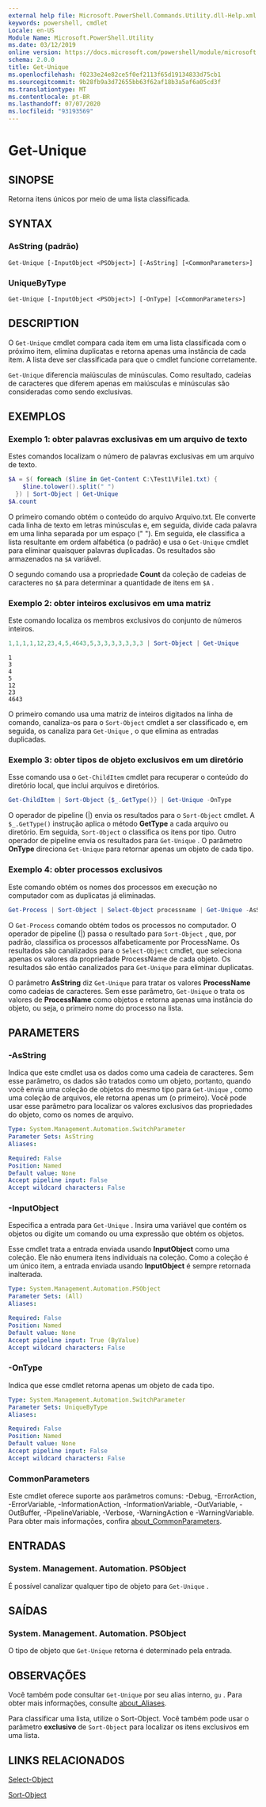 ```yaml
---
external help file: Microsoft.PowerShell.Commands.Utility.dll-Help.xml
keywords: powershell, cmdlet
Locale: en-US
Module Name: Microsoft.PowerShell.Utility
ms.date: 03/12/2019
online version: https://docs.microsoft.com/powershell/module/microsoft.powershell.utility/get-unique?view=powershell-7.1&WT.mc_id=ps-gethelp
schema: 2.0.0
title: Get-Unique
ms.openlocfilehash: f0233e24e82ce5f0ef2113f65d19134833d75cb1
ms.sourcegitcommit: 9b28fb9a3d72655bb63f62af18b3a5af6a05cd3f
ms.translationtype: MT
ms.contentlocale: pt-BR
ms.lasthandoff: 07/07/2020
ms.locfileid: "93193569"
---
```

# Get-Unique

## SINOPSE
Retorna itens únicos por meio de uma lista classificada.

## SYNTAX

### AsString (padrão)

```
Get-Unique [-InputObject <PSObject>] [-AsString] [<CommonParameters>]
```

### UniqueByType

```
Get-Unique [-InputObject <PSObject>] [-OnType] [<CommonParameters>]
```

## DESCRIPTION

O `Get-Unique` cmdlet compara cada item em uma lista classificada com o próximo item, elimina duplicatas e retorna apenas uma instância de cada item. A lista deve ser classificada para que o cmdlet funcione corretamente.

`Get-Unique` diferencia maiúsculas de minúsculas. Como resultado, cadeias de caracteres que diferem apenas em maiúsculas e minúsculas são consideradas como sendo exclusivas.

## EXEMPLOS

### Exemplo 1: obter palavras exclusivas em um arquivo de texto

Estes comandos localizam o número de palavras exclusivas em um arquivo de texto.

```powershell
$A = $( foreach ($line in Get-Content C:\Test1\File1.txt) {
    $line.tolower().split(" ")
  }) | Sort-Object | Get-Unique
$A.count
```

O primeiro comando obtém o conteúdo do arquivo Arquivo.txt. Ele converte cada linha de texto em letras minúsculas e, em seguida, divide cada palavra em uma linha separada por um espaço (" "). Em seguida, ele classifica a lista resultante em ordem alfabética (o padrão) e usa o `Get-Unique` cmdlet para eliminar quaisquer palavras duplicadas. Os resultados são armazenados na `$A` variável.

O segundo comando usa a propriedade **Count** da coleção de cadeias de caracteres no `$A` para determinar a quantidade de itens em `$A` .

### Exemplo 2: obter inteiros exclusivos em uma matriz

Este comando localiza os membros exclusivos do conjunto de números inteiros.

```powershell
1,1,1,1,12,23,4,5,4643,5,3,3,3,3,3,3,3 | Sort-Object | Get-Unique
```

```Output
1
3
4
5
12
23
4643
```

O primeiro comando usa uma matriz de inteiros digitados na linha de comando, canaliza-os para o `Sort-Object` cmdlet a ser classificado e, em seguida, os canaliza para `Get-Unique` , o que elimina as entradas duplicadas.

### Exemplo 3: obter tipos de objeto exclusivos em um diretório

Esse comando usa o `Get-ChildItem` cmdlet para recuperar o conteúdo do diretório local, que inclui arquivos e diretórios.

```powershell
Get-ChildItem | Sort-Object {$_.GetType()} | Get-Unique -OnType
```

O operador de pipeline (|) envia os resultados para o `Sort-Object` cmdlet. A `$_.GetType()` instrução aplica o método **GetType** a cada arquivo ou diretório. Em seguida, `Sort-Object` o classifica os itens por tipo. Outro operador de pipeline envia os resultados para `Get-Unique` . O parâmetro **OnType** direciona `Get-Unique` para retornar apenas um objeto de cada tipo.

### Exemplo 4: obter processos exclusivos

Este comando obtém os nomes dos processos em execução no computador com as duplicatas já eliminadas.

```powershell
Get-Process | Sort-Object | Select-Object processname | Get-Unique -AsString
```

O `Get-Process` comando obtém todos os processos no computador. O operador de pipeline (|) passa o resultado para `Sort-Object` , que, por padrão, classifica os processos alfabeticamente por ProcessName. Os resultados são canalizados para o `Select-Object` cmdlet, que seleciona apenas os valores da propriedade ProcessName de cada objeto. Os resultados são então canalizados para `Get-Unique` para eliminar duplicatas.

O parâmetro **AsString** diz `Get-Unique` para tratar os valores **ProcessName** como cadeias de caracteres.
Sem esse parâmetro, `Get-Unique` o trata os valores de **ProcessName** como objetos e retorna apenas uma instância do objeto, ou seja, o primeiro nome do processo na lista.

## PARAMETERS

### -AsString

Indica que este cmdlet usa os dados como uma cadeia de caracteres. Sem esse parâmetro, os dados são tratados como um objeto, portanto, quando você envia uma coleção de objetos do mesmo tipo para `Get-Unique` , como uma coleção de arquivos, ele retorna apenas um (o primeiro). Você pode usar esse parâmetro para localizar os valores exclusivos das propriedades do objeto, como os nomes de arquivo.

```yaml
Type: System.Management.Automation.SwitchParameter
Parameter Sets: AsString
Aliases:

Required: False
Position: Named
Default value: None
Accept pipeline input: False
Accept wildcard characters: False
```

### -InputObject

Especifica a entrada para `Get-Unique` . Insira uma variável que contém os objetos ou digite um comando ou uma expressão que obtém os objetos.

Esse cmdlet trata a entrada enviada usando **InputObject** como uma coleção. Ele não enumera itens individuais na coleção. Como a coleção é um único item, a entrada enviada usando **InputObject** é sempre retornada inalterada.

```yaml
Type: System.Management.Automation.PSObject
Parameter Sets: (All)
Aliases:

Required: False
Position: Named
Default value: None
Accept pipeline input: True (ByValue)
Accept wildcard characters: False
```

### -OnType

Indica que esse cmdlet retorna apenas um objeto de cada tipo.

```yaml
Type: System.Management.Automation.SwitchParameter
Parameter Sets: UniqueByType
Aliases:

Required: False
Position: Named
Default value: None
Accept pipeline input: False
Accept wildcard characters: False
```

### CommonParameters

Este cmdlet oferece suporte aos parâmetros comuns: -Debug, -ErrorAction, -ErrorVariable, -InformationAction, -InformationVariable, -OutVariable, -OutBuffer, -PipelineVariable, -Verbose, -WarningAction e -WarningVariable. Para obter mais informações, confira [about_CommonParameters](https://go.microsoft.com/fwlink/?LinkID=113216).

## ENTRADAS

### System. Management. Automation. PSObject

É possível canalizar qualquer tipo de objeto para `Get-Unique` .

## SAÍDAS

### System. Management. Automation. PSObject

O tipo de objeto que `Get-Unique` retorna é determinado pela entrada.

## OBSERVAÇÕES

Você também pode consultar `Get-Unique` por seu alias interno, `gu` . Para obter mais informações, consulte [about_Aliases](../Microsoft.PowerShell.Core/About/about_Aliases.md).

Para classificar uma lista, utilize o Sort-Object. Você também pode usar o parâmetro **exclusivo** de `Sort-Object` para localizar os itens exclusivos em uma lista.

## LINKS RELACIONADOS

[Select-Object](Select-Object.md)

[Sort-Object](Sort-Object.md)

